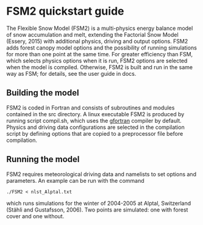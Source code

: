 # FSM2 quickstart guide

The Flexible Snow Model (FSM2) is a multi-physics energy balance model of snow accumulation and melt, extending the Factorial Snow Model (Essery, 2015) with additional physics, driving and output options. FSM2 adds forest canopy model options and the possibility of running simulations for more than one point at the same time. For greater efficiency than FSM, which selects physics options when it is run, FSM2 options are selected when the model is compiled. Otherwise, FSM2 is built and run in the same way as FSM; for details, see the user guide in docs.

## Building the model

FSM2 is coded in Fortran and consists of subroutines and modules contained in the src directory. A linux executable FSM2 is produced by running script compil.sh, which uses the [gfortran](https://gcc.gnu.org/wiki/GFortran) compiler by default. Physics and driving data configurations are selected in the compilation script by defining options that are copied to a preprocessor file before compilation.

## Running the model

FSM2 requires meteorological driving data and namelists to set options and parameters. An example can be run with the command

    ./FSM2 < nlst_Alptal.txt

which runs simulations for the winter of 2004-2005 at Alptal, Switzerland (Stähli and Gustafsson, 2006). Two points are simulated: one with forest cover and one without.


